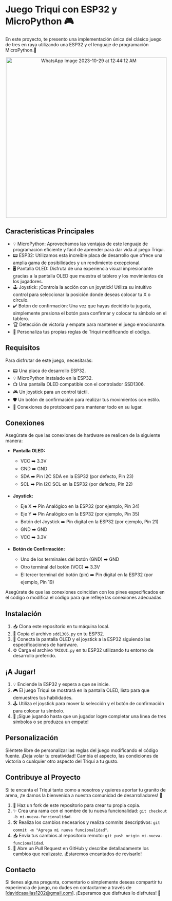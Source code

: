 # Juego Triqui con ESP32 y MicroPython 🎮


En este proyecto, te presento una implementación única del clásico juego de tres en raya utilizando una ESP32 y el lenguaje de programación MicroPython.🚀

<p align="center">
  <img src="https://github.com/david0-012/ESP32-MicroPython/assets/84252258/643c02d6-adfa-4d21-9120-fb8f68707719" width="500" alt="WhatsApp Image 2023-10-29 at 12:44:12 AM" style="display: block; margin: 0 auto;">
</p>

## Características Principales

- 💡 MicroPython: Aprovechamos las ventajas de este lenguaje de programación eficiente y fácil de aprender para dar vida al juego Triqui.
- 📟 ESP32: Utilizamos esta increíble placa de desarrollo que ofrece una amplia gama de posibilidades y un rendimiento excepcional.
- 🖥️ Pantalla OLED: Disfruta de una experiencia visual impresionante gracias a la pantalla OLED que muestra el tablero y los movimientos de los jugadores.
- 🕹️ Joystick: ¡Controla la acción con un joystick! Utiliza su intuitivo control para seleccionar la posición donde deseas colocar tu X o círculo.
- ✔️ Botón de confirmación: Una vez que hayas decidido tu jugada, simplemente presiona el botón para confirmar y colocar tu símbolo en el tablero.
- 🏆 Detección de victoria y empate para mantener el juego emocionante.
- 🎨 Personaliza tus propias reglas de Triqui modificando el código.

## Requisitos

Para disfrutar de este juego, necesitarás:

- 📟 Una placa de desarrollo ESP32.
- 💡 MicroPython instalado en la ESP32.
- 📺 Una pantalla OLED compatible con el controlador SSD1306.
- 🎮 Un joystick para un control táctil.
- 🛡️ Un botón de confirmación para realizar tus movimientos con estilo.
- 🧰 Conexiones de protoboard para mantener todo en su lugar.

## Conexiones

Asegúrate de que las conexiones de hardware se realicen de la siguiente manera:

- **Pantalla OLED:**
  - VCC ➡️ 3.3V
  - GND ➡️ GND
  - SDA ➡️ Pin I2C SDA en la ESP32 (por defecto, Pin 23)
  - SCL ➡️ Pin I2C SCL en la ESP32 (por defecto, Pin 22)

- **Joystick:**
  - Eje X ➡️ Pin Analógico en la ESP32 (por ejemplo, Pin 34)
  - Eje Y ➡️ Pin Analógico en la ESP32 (por ejemplo, Pin 35)
  - Botón del Joystick ➡️ Pin digital en la ESP32 (por ejemplo, Pin 21)
  - GND ➡️ GND
  - VCC ➡️ 3.3V

- **Botón de Confirmación:**
  - Uno de los terminales del botón (GND) ➡️ GND
  - Otro terminal del botón (VCC) ➡️ 3.3V
  - El tercer terminal del botón (pin) ➡️ Pin digital en la ESP32 (por ejemplo, Pin 19)

Asegúrate de que las conexiones coincidan con los pines especificados en el código o modifica el código para que refleje las conexiones adecuadas.

## Instalación

1. 📥 Clona este repositorio en tu máquina local.
2. 💾 Copia el archivo `sdd1306.py` en tu ESP32.
3. 🔌 Conecta la pantalla OLED y el joystick a la ESP32 siguiendo las especificaciones de hardware.
4. ⚙️ Carga el archivo `TRIQUI.py` en tu ESP32 utilizando tu entorno de desarrollo preferido.

## ¡A Jugar!

1. 💡 Enciende la ESP32 y espera a que se inicie.
2. 🎮 El juego Triqui se mostrará en la pantalla OLED, listo para que demuestres tus habilidades.
3. 🕹️ Utiliza el joystick para mover la selección y el botón de confirmación para colocar tu símbolo.
4. 🔄 ¡Sigue jugando hasta que un jugador logre completar una línea de tres símbolos o se produzca un empate!

## Personalización

Siéntete libre de personalizar las reglas del juego modificando el código fuente. ¡Deja volar tu creatividad! Cambia el aspecto, las condiciones de victoria o cualquier otro aspecto del Triqui a tu gusto.

## Contribuye al Proyecto

Si te encanta el Triqui tanto como a nosotros y quieres aportar tu granito de arena, ¡te damos la bienvenida a nuestra comunidad de desarrolladores! 🤝

1. 🍴 Haz un fork de este repositorio para crear tu propia copia.
2. ✨ Crea una rama con el nombre de tu nueva funcionalidad: `git checkout -b mi-nueva-funcionalidad`.
3. 🛠️ Realiza los cambios necesarios y realiza commits descriptivos: `git commit -m "Agrega mi nueva funcionalidad"`.
4. 📤 Envía tus cambios al repositorio remoto: `git push origin mi-nueva-funcionalidad`.
5. 📩 Abre un Pull Request en GitHub y describe detalladamente los cambios que realizaste. ¡Estaremos encantados de revisarlo!

## Contacto

Si tienes alguna pregunta, comentario o simplemente deseas compartir tu experiencia de juego, no dudes en contactarme a través de [davidcasallas1202@gmail.com]. ¡Esperamos que disfrutes lo disfrutes! 🎉
